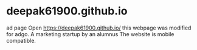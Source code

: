 # deepak61900.github.io
ad page
Open https://deepak61900.github.io/
this webpage was modified for adgo. A marketing startup by an alumnus
The website is mobile compatible.
